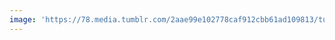 ```yaml
---
image: 'https://78.media.tumblr.com/2aae99e102778caf912cbb61ad109813/tumblr_pdykq5w3Tj1tbdx3so1_1280.jpg'
---
```

